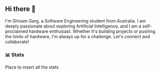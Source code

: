 ## Hi there 👋
I'm Shivam Garg, a Software Engineering student from Australia.
I am deeply passionate about exploring Artificial Intelligence, and I am a self-proclaimed
hardware enthusiast. Whether it's building projects or pushing the limits of hardware, I'm
always up for a challenge. Let's connect and collaborate!
<!--
**shiv-0831/shiv-0831** is a ✨ _special_ ✨ repository because its `README.md` (this file) appears on your GitHub profile.

Here are some ideas to get you started:

- 🔭 I’m currently working on ...
- 🌱 I’m currently learning ...
- 👯 I’m looking to collaborate on ...
- 🤔 I’m looking for help with ...
- 💬 Ask me about ...
- 📫 How to reach me: ...
- 😄 Pronouns: ...
- ⚡ Fun fact: ...
-->
### 📊 Stats
Place to insert all the stats